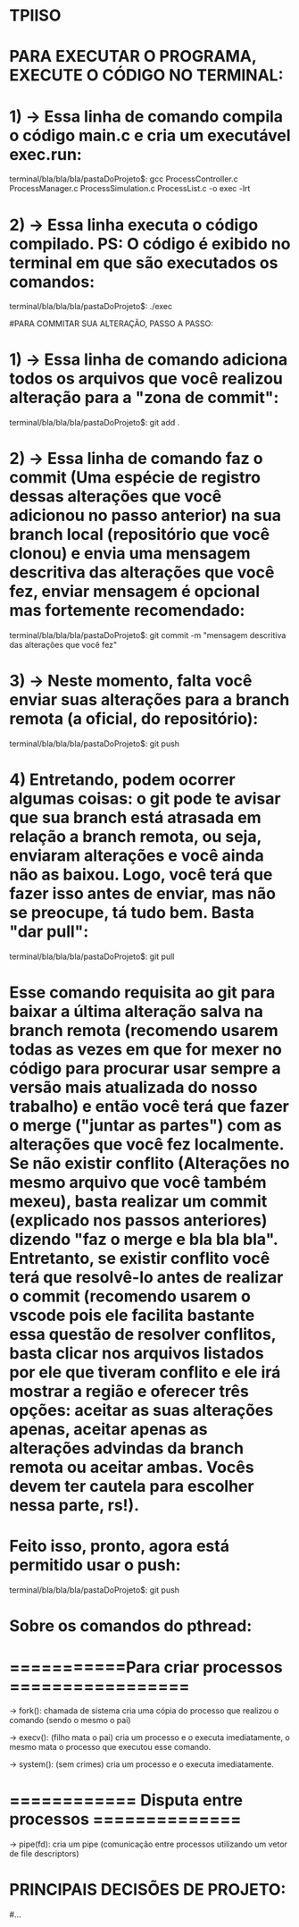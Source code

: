 # TPIISO

# PARA EXECUTAR O PROGRAMA, EXECUTE O CÓDIGO NO TERMINAL: 

# 1) -> Essa linha de comando compila o código main.c e cria um executável exec.run:

terminal/bla/bla/bla/pastaDoProjeto$: gcc ProcessController.c ProcessManager.c ProcessSimulation.c ProcessList.c -o exec -lrt 

# 2) -> Essa linha executa o código compilado. PS: O código é exibido no terminal em que são executados os comandos:

terminal/bla/bla/bla/pastaDoProjeto$: ./exec 

#PARA COMMITAR SUA ALTERAÇÃO, PASSO A PASSO:

# 1) -> Essa linha de comando adiciona todos os arquivos que você realizou alteração para a "zona de commit":

terminal/bla/bla/bla/pastaDoProjeto$: git add .

# 2) -> Essa linha de comando faz o commit (Uma espécie de registro dessas alterações que você adicionou no passo anterior) na sua branch local (repositório que você clonou) e envia uma mensagem descritiva das alterações que você fez, enviar mensagem é opcional mas fortemente recomendado:

terminal/bla/bla/bla/pastaDoProjeto$: git commit -m "mensagem descritiva das alterações que você fez"

# 3) -> Neste momento, falta você enviar suas alterações para a branch remota (a oficial, do repositório):

terminal/bla/bla/bla/pastaDoProjeto$: git push

# 4) Entretando, podem ocorrer algumas coisas: o git pode te avisar que sua branch está atrasada em relação a branch remota, ou seja, enviaram alterações e você ainda não as baixou. Logo, você terá que fazer isso antes de enviar, mas não se preocupe, tá tudo bem. Basta "dar pull":

terminal/bla/bla/bla/pastaDoProjeto$: git pull

# Esse comando requisita ao git para baixar a última alteração salva na branch remota (recomendo usarem todas as vezes em que for mexer no código para procurar usar sempre a versão mais atualizada do nosso trabalho) e então você terá que fazer o merge ("juntar as partes") com as alterações que você fez localmente. Se não existir conflito (Alterações no mesmo arquivo que você também mexeu), basta realizar um commit (explicado nos passos anteriores) dizendo "faz o merge e bla bla bla". Entretanto, se existir conflito você terá que resolvê-lo antes de realizar o commit (recomendo usarem o vscode pois ele facilita bastante essa questão de resolver conflitos, basta clicar nos arquivos listados por ele que tiveram conflito e ele irá mostrar a região e oferecer três opções: aceitar as suas alterações apenas, aceitar apenas as alterações advindas da branch remota ou aceitar ambas. Vocês devem ter cautela para escolher nessa parte, rs!).

# Feito isso, pronto, agora está permitido usar o push:

terminal/bla/bla/bla/pastaDoProjeto$: git push

# Sobre os comandos do pthread:

# ===========Para criar processos =================

-> fork(): chamada de sistema cria uma cópia do processo que realizou o comando (sendo o mesmo o pai)

-> execv(): (filho mata o pai) cria um processo e o executa imediatamente, o mesmo mata o processo que executou esse comando.

-> system():  (sem crimes) cria um processo e o executa imediatamente.

# ============ Disputa entre processos ==============

-> pipe(fd): cria um pipe (comunicação entre processos utilizando um vetor de file descriptors)

# PRINCIPAIS DECISÕES DE PROJETO:

#...
